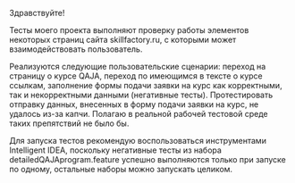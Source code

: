 Здравствуйте!

Тесты моего проекта выполняют проверку работы элементов некоторых страниц сайта skillfactory.ru, с которыми может взаимодействовать пользователь. 

Реализуются следующие пользовательские сценарии: 
переход на страницу о курсе QAJA, 
переход по имеющимся в тексте о курсе ссылкам, 
заполнение формы подачи заявки на курс как корректными, так и некорректными данными (негативные тесты). 
Протестировать отправку данных, внесенных в форму подачи заявки на курс, не удалось из-за капчи. Полагаю в реальной рабочей тестовой среде таких препятствий не было бы.

Для запуска тестов рекомендую воспользоваться инструментами Intelligent IDEA, поскольку негативные тесты из набора detailedQAJAprogram.feature успешно выполняются только при запуске по одному, остальные наборы можно запускать целиком.
